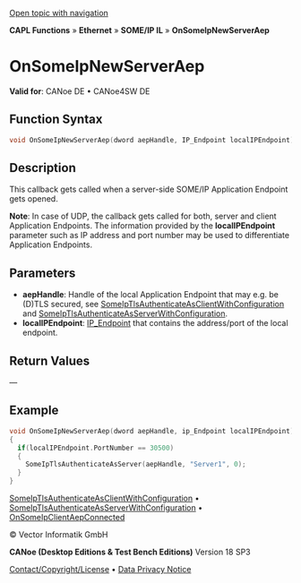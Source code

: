[Open topic with navigation](../../../../../../CANoeDEFamily.htm#Topics/CAPLFunctions/IP/SOMEIPIL/Functions/CAPLFunctionOnSomeIpNewServerAep.md)

**CAPL Functions** » **Ethernet** » **SOME/IP IL** » **OnSomeIpNewServerAep**

# OnSomeIpNewServerAep

**Valid for**: CANoe DE • CANoe4SW DE

## Function Syntax

```c
void OnSomeIpNewServerAep(dword aepHandle, IP_Endpoint localIPEndpoint);
```

## Description

This callback gets called when a server-side SOME/IP Application Endpoint gets opened.

**Note**: In case of UDP, the callback gets called for both, server and client Application Endpoints. The information provided by the **localIPEndpoint** parameter such as IP address and port number may be used to differentiate Application Endpoints.

## Parameters

- **aepHandle**: Handle of the local Application Endpoint that may e.g. be (D)TLS secured, see [SomeIpTlsAuthenticateAsClientWithConfiguration](CAPLFunctionSomeIpTlsAuthenticateAsClientWithConfiguration.md) and [SomeIpTlsAuthenticateAsServerWithConfiguration](CAPLFunctionSomeIpTlsAuthenticateAsServerWithConfiguration.md).
- **localIPEndpoint**: [IP_Endpoint](../../Objects/CAPLfunctionIPEndpoint.md) that contains the address/port of the local endpoint.

## Return Values

—

## Example

```c
void OnSomeIpNewServerAep(dword aepHandle, ip_Endpoint localIPEndpoint)
{
  if(localIPEndpoint.PortNumber == 30500)
  {
    SomeIpTlsAuthenticateAsServer(aepHandle, "Server1", 0);
  }
}
```

[SomeIpTlsAuthenticateAsClientWithConfiguration](CAPLFunctionSomeIpTlsAuthenticateAsClientWithConfiguration.md) • [SomeIpTlsAuthenticateAsServerWithConfiguration](CAPLFunctionSomeIpTlsAuthenticateAsServerWithConfiguration.md) • [OnSomeIpClientAepConnected](CAPLFunctionOnSomeIpClientAepConnected.md)

© Vector Informatik GmbH

**CANoe (Desktop Editions & Test Bench Editions)** Version 18 SP3

[Contact/Copyright/License](../../../../Shared/ContactCopyrightLicense.md) • [Data Privacy Notice](https://www.vector.com/int/en/company/get-info/privacy-policy/)